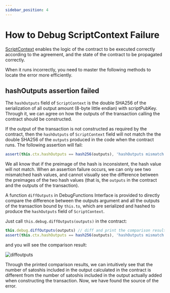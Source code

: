 ```yaml
---
sidebar_position: 4
---
```


# How to Debug ScriptContext Failure


[ScriptContext](../how-to-write-a-contract/scriptcontext.md) enables the logic of the contract to be executed correctly according to the agreement, and the state of the contract to be propagated correctly.

When it runs incorrectly, you need to master the following methods to locate the error more efficiently.


## hashOutputs assertion failed

The `hashOutputs` field of `ScriptContext` is the double SHA256 of the serialization of all output amount (8-byte little endian) with scriptPubKey. Through it, we can agree on how the outputs of the transaction calling the contract should be constructed.

If the output of the transaction is not constructed as required by the contract, then the `hashOutputs` of `ScriptContext` field will not match the the double SHA256 of the `outputs` produced in the code when the contract runs. The following assertion will fail:

```ts
assert(this.ctx.hashOutputs == hash256(outputs), 'hashOutputs mismatch')
```

We all know that if the preimage of the hash is inconsistent, the hash value will not match. When an assertion failure occurs, we can only see two mismatched hash values, and cannot visually see the difference between the preimages of the two hash values (that is, the `outputs` in the contract and the outputs of the transaction).


A function `diffOutputs` in DebugFunctions Interface is provided to directly compare the difference between the outputs argument and all the outputs of the transaction bound by `this.to`, which are serialized and hashed to produce the `hashOutputs` field of `ScriptContext`.

Just call `this.debug.diffOutputs(outputs)` in the contract:

```ts
this.debug.diffOutputs(outputs) // diff and print the comparison result
assert(this.ctx.hashOutputs == hash256(outputs), 'hashOutputs mismatch')
```

and you will see the comparison result:

![diffoutputs](../../static/img/diffoutputs.png)

Through the printed comparison results, we can intuitively see that the number of satoshis included in the output calculated in the contract is different from the number of satoshis included in the output actually added when constructing the transaction. Now, we have found the source of the error.
